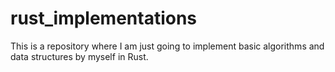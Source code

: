 # rust_implementations
This is a repository where I am just going to implement basic algorithms and data structures by myself in Rust.
